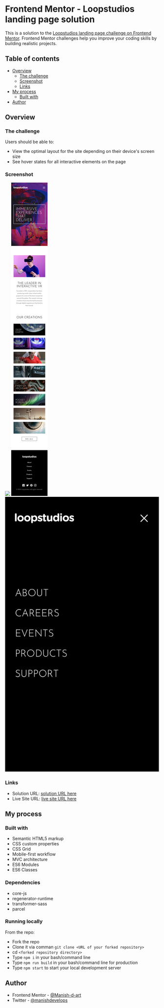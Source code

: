 # Frontend Mentor - Loopstudios landing page solution

This is a solution to the [Loopstudios landing page challenge on Frontend Mentor](https://www.frontendmentor.io/challenges/loopstudios-landing-page-N88J5Onjw). Frontend Mentor challenges help you improve your coding skills by building realistic projects.

## Table of contents

- [Overview](#overview)
  - [The challenge](#the-challenge)
  - [Screenshot](#screenshot)
  - [Links](#links)
- [My process](#my-process)
  - [Built with](#built-with)
- [Author](#author)

## Overview

### The challenge

Users should be able to:

- View the optimal layout for the site depending on their device's screen size
- See hover states for all interactive elements on the page

### Screenshot

![](./src/assets/design/desktop-design.jpg.jpg)
![](./src/assets/design/mobile-design.jpg)
![](./src/assets/design/mobile-menu.jpg)

### Links

- Solution URL: [solution URL here](https://github.com/Manish-d-art/Loopstudios-landing-page)
- Live Site URL: [live site URL here](https://loopstudious-webpage-bymkm.netlify.app)

## My process

### Built with

- Semantic HTML5 markup
- CSS custom properties
- CSS Grid
- Mobile-first workflow
- MVC architecture
- ES6 Modules
- ES6 Classes

### Dependencies

- core-js
- regenerator-runtime
- transformer-sass
- parcel

### Running locally

From the repo:

- Fork the repo
- Clone it via comman `git clone <URL of your forked repository>`
- cd `<forked repository directory>`
- Type `npm i` in your bash/command line
- Type `npm run build` in your bash/command line for production
- Type `npm start` to start your local development server

## Author

- Frontend Mentor - [@Manish-d-art](https://www.frontendmentor.io/profile/Manish-d-art)
- Twitter - [@manishdevelops](https://twitter.com/manishdevelops)
